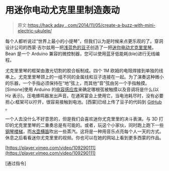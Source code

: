 # 用迷你电动尤克里里制造轰动

> 原文:[https://hack aday . com/2014/11/05/create-a-buzz-with-mini-electric-ukulele/](https://hackaday.com/2014/11/05/create-a-buzz-with-the-mini-electric-ukulele/)

每个人都听说过“世界上最小的小提琴”，但我们认为是时候来点更乐观的了。穿洞设计公司的西蒙·吉尔兹用一把[浅蓝色的豆子](https://punchthrough.com/bean/)创造了一把[迷你电动尤克里里琴](http://www.instructables.com/id/Tiny-electric-ukulele/)。Bean 是一个 Arduino 兼容的微控制器，您可以使用蓝牙低能耗(ble)进行无线编程。

尤克里里琴的框架由激光切割的胶合板制成。四个 1M 欧姆的电阻焊接到单独的线串上。尤克里里琴颈上的一组不同的金属线和豆子连接在一起。为了演奏这种微小的乐器，一个手指必须保持在“地”弦上，而其他“音”弦由另一个手指触摸。[Simone]使用 Arduino 的[电容感应库](http://playground.arduino.cc/Main/CapacitiveSensor?from=Main.CapSense)来确定哪根弦被触摸以及音调将是什么(以 Hz 表示)。压电蜂鸣器发出声音。在通宵宴会上使用它，当电池耗尽时，没有必要担心:框架可以拧开，很容易接触到电池。[西蒙]已经上传了豆子的代码到 [GitHub](https://github.com/PunchThrough/ukulele) 。

一个人去没什么不好意思的，但是我们会喜欢迷你尤克里里的决斗表演。与 3D 打印的尤克里里琴的二重奏总是有可能的。或者，玩这个小家伙，同时跑上跑下一些[钢琴楼梯](http://hackaday.com/2013/11/11/hackprinceton-piano-stairs/)，而[水壶横笛](http://hackaday.com/2012/04/18/steam-fife/)吹出一些蒸汽。这将是一种用音乐点亮每个人一天的方式。休息之后看看迷你尤克里里的视频。你也可以在她的网站上看到更多西蒙的作品。

[https://player.vimeo.com/video/109290111](https://player.vimeo.com/video/109290111)

[通过指令]